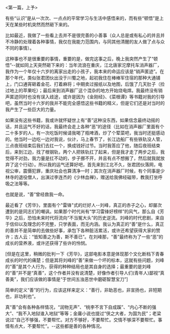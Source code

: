 <第一篇，上予>  

有些“认识”是从一次次、一点点的平常学习与生活中感悟来的，而有些“顿悟”是上天在某些时机突然而然砸下来的。  

比如最近，我做了一些看上去并不是很完善的小善事（众人总是或有私心的并且并不冷静的处理着各种事情，我仅在我能力范围内，与同其他清醒的友人做了点与众不同的事情）。  

这种事也不是很重要的事情，重要的是，做完这事之后，晚上我突然产生了“顿悟”--就如同上天突然砸下来的：当年流浪在重庆，江北唐家沱摩托车消声器厂，我作为一个年仅十六岁的离家出走的小孩子，我本来的命运应该是“销声匿迹”。在那个年代，类似张君团伙出没于川蜀之地，起初我住在棒棒军住宿的那种大通铺上，门口通宵砸着金花、打着麻将；中期卖过报纸以及地图，后饿了几天肚子（捡过地上的苹果吃）；最后来到消声器厂这个混杂的地方开始烧电焊。我最终没有销声匿迹同时也没有误入歧途，或许是因为《金刚经》、《菜根谭》等书籍对我的引导吧，虽然当时十六岁的我并不能完全感悟这些书籍的精义，但是它们还是对当时的我产生了一些巨大的力量。

如果没有这些书籍，我或许就怀疑世上有“善”这种没东西，如果信念最终动摇的话，并且运气不好的话，我最终会走上各种“恶”的途径（比如在消声器厂里面有个二十多岁的人，有一次吃饭时候请我喝了瓶啤酒，炒了个荤菜吧，我当时还挺感动的。他当时一边吃一边对我说，伙计，马上春节了，长江边船厂有些铁轨没人管，三点夜班结束后我们去扛一个，换成钱好过节。当时我答应了他，随后夜班结束后，来到江边，找了根钢轨，两个人把铁轨扛了起来，但是我才走了两步之后，我觉得不对劲，我力量是扛不动的，步子挪不开，并且有点不想搬了，然后就我就放弃了这个行动）。所以我的运气还算好吧，首先来到江北不久，张君团伙落网，电视公审，震慑犯罪，重庆社会也算清净一时；其次在消声器厂时候，有个同事是少林寺的退役僧人，出演过李连杰的《少林血禅》，赠送给我佛经磁带，教我打坐呼吸之法等等。  

也就是说，“善”曾经救我一命。  

最近看了《芳华》，里面有个"雷锋"式的烂好人--刘峰，真正的赤子之心，却屡次遭到的是同志们的嘲讽。如果那个时代尚有“学习雷锋好榜样”的风气，那么自《芳华》之后，恐怕未来时代将流向“不当冤大头”的历史逆流。刘峰的时代悲剧，来自于信仰以及理念的不完整，只学表面，而无内涵。我认为真正的“善”是什么，真正的善并不是简单的去做些好事，承包下各种脏活累活，或许还希望获得大家的赞许；古人云：“皆知善之为善，斯不善已”。在刘峰那，“善”最终称为了一些“恶”的成长的营养液，或许还获得了些许的怜悯。  

[但是在这里，稍微的批判一下《芳华》，这部电影本意是体现那个文化断档下青春成长的时代的痛楚；但是其将刘峰的“善”来做一个坏的标本，这就有些问题，刘峰的“善”是其个人行为，获得的种种结局也是其自身的选择；最重要的是刘峰的“善”并不是“真善”，这个作者并没有说清楚，好像作者引导人们(青年人)鄙视“真善美”，我们应该做的事情是“于世间五浊恶世中磨砺智慧宝刀”]      

简单的定义“善”的行为，应该这样来定义：“善行，非助恶也，非宣扬也，非短期也，非功利也”。      

真“善”会有各种各样情况，“润物无声”、“桃李不言下自成蹊”、“内心不断的强大”、“我不入地狱谁入地狱”等等；金庸小说也提过“侠之大者，为国为民”；老梁说过“自己不够强，不要帮忙。对方不够好，不要帮忙。交情不够深不要帮忙。事情有点大，不要帮忙”。--这些都是善的各种情况。
